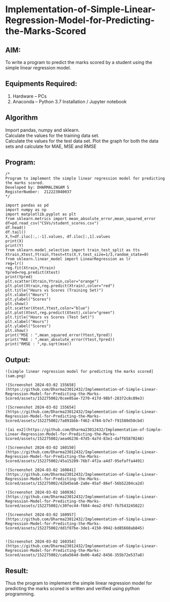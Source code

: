 # Implementation-of-Simple-Linear-Regression-Model-for-Predicting-the-Marks-Scored

## AIM:
To write a program to predict the marks scored by a student using the simple linear regression model.

## Equipments Required:
1. Hardware – PCs
2. Anaconda – Python 3.7 Installation / Jupyter notebook

## Algorithm
Import pandas, numpy and sklearn.                  
Calculate the values for the training data set.             
Calculate the values for the test data set.
Plot the graph for both the data sets and calculate for MAE, MSE and RMSE
## Program:
```
/*
Program to implement the simple linear regression model for predicting the marks scored.
Developed by: DHARMALINGAM S
RegisterNumber:  212223040037
*/
```
```
import pandas as pd
import numpy as np
import matplotlib.pyplot as plt
from sklearn.metrics import mean_absolute_error,mean_squared_error
df=pd.read_csv("CSVs/student_scores.csv")
df.head()
df.tail()
X,Y=df.iloc[:,:-1].values, df.iloc[:,1].values
print(X)
print(Y)
from sklearn.model_selection import train_test_split as tts
Xtrain,Xtest,Ytrain,Ytest=tts(X,Y,test_size=1/3,random_state=0)
from sklearn.linear_model import LinearRegression as lr
reg=lr()
reg.fit(Xtrain,Ytrain)
Ypred=reg.predict(Xtest)
print(Ypred)
plt.scatter(Xtrain,Ytrain,color="orange")
plt.plot(Xtrain,reg.predict(Xtrain),color="red")
plt.title("Hours vs Scores (Training Set)")
plt.xlabel("Hours")
plt.ylabel("Scores")
plt.show()
plt.scatter(Xtest,Ytest,color="blue")
plt.plot(Xtest,reg.predict(Xtest),color="green")
plt.title("Hours vs Scores (Test Set)")
plt.xlabel("Hours")
plt.ylabel("Scores")
plt.show()
print("MSE : ",mean_squared_error(Ytest,Ypred))
print("MAE : ",mean_absolute_error(Ytest,Ypred))
print("RMSE : ",np.sqrt(mse))
```

## Output:
```
![simple linear regression model for predicting the marks scored](sam.png)

![Screenshot 2024-03-02 155658](https://github.com/Dharma23012432/Implementation-of-Simple-Linear-Regression-Model-for-Predicting-the-Marks-Scored/assets/152275002/0cee05ae-7270-417d-98bf-28372c8c89e3)

![Screenshot 2024-03-02 155654](https://github.com/Dharma23012432/Implementation-of-Simple-Linear-Regression-Model-for-Predicting-the-Marks-Scored/assets/152275002/7a891bbb-f462-4784-b7e7-f91580d50cbd)

![ai ex2](https://github.com/Dharma23012432/Implementation-of-Simple-Linear-Regression-Model-for-Predicting-the-Marks-Scored/assets/152275002/aea46236-47d5-4a7d-83e1-daff65870248)

![Screenshot 2024-03-02 160150](https://github.com/Dharma23012432/Implementation-of-Simple-Linear-Regression-Model-for-Predicting-the-Marks-Scored/assets/152275002/45a15289-76b7-4f2a-a4d7-95efaffa4491)

![Screenshot 2024-03-02 160841](https://github.com/Dharma23012432/Implementation-of-Simple-Linear-Regression-Model-for-Predicting-the-Marks-Scored/assets/152275002/42b45ea8-2a8e-45af-86ef-56b52204ca2d)

![Screenshot 2024-03-02 160936](https://github.com/Dharma23012432/Implementation-of-Simple-Linear-Regression-Model-for-Predicting-the-Marks-Scored/assets/152275002/c30fec44-f684-4ea2-8f67-fb7543245022)

![Screenshot 2024-03-02 160957](https://github.com/Dharma23012432/Implementation-of-Simple-Linear-Regression-Model-for-Predicting-the-Marks-Scored/assets/152275002/dd1f87be-3de1-4150-9942-bd85660ab845)


![Screenshot 2024-03-02 160354](https://github.com/Dharma23012432/Implementation-of-Simple-Linear-Regression-Model-for-Predicting-the-Marks-Scored/assets/152275002/ca6a564d-8e06-4a62-8456-355b72e537a8)
```

## Result:
Thus the program to implement the simple linear regression model for predicting the marks scored is written and verified using python programming.
